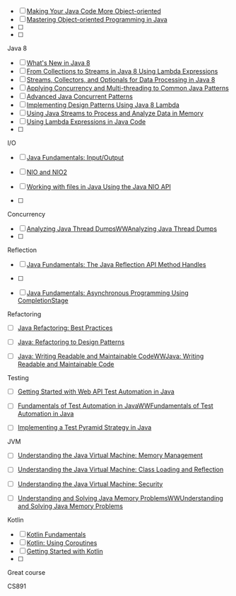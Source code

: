 - [ ] [Making Your Java Code More Object-oriented](https://app.pluralsight.com/library/courses/object-oriented-java-code)
- [ ] [Mastering Object-oriented Programming in Java](https://app.pluralsight.com/library/courses/object-oriented-programming-java/table-of-contents)
- [ ] 
- [ ] 





Java 8

- [ ] [What's New in Java 8](https://app.pluralsight.com/library/courses/java-8-whats-new)
- [ ] [From Collections to Streams in Java 8 Using Lambda Expressions](https://app.pluralsight.com/library/courses/java-8-lambda-expressions-collections-streams)
- [ ] [Streams, Collectors, and Optionals for Data Processing in Java 8](https://app.pluralsight.com/library/courses/java-8-data-processing-streams-collectors-optionals)
- [ ] [Applying Concurrency and Multi-threading to Common Java Patterns](https://app.pluralsight.com/library/courses/java-patterns-concurrency-multi-threading)
- [ ] [Advanced Java Concurrent Patterns](https://app.pluralsight.com/library/courses/java-concurrent-patterns-advanced)
- [ ] [Implementing Design Patterns Using Java 8 Lambda](https://app.pluralsight.com/library/courses/implementing-design-patterns-java-8-lambda-expression)
- [ ] [Using Java Streams to Process and Analyze Data in Memory](https://app.pluralsight.com/library/courses/java-streams-process-analyze-data-memory)
- [ ] [Using Lambda Expressions in Java Code](https://app.pluralsight.com/library/courses/lambda-expressions-java-code)
- [ ] 



I/O

- [ ] [Java Fundamentals: Input/Output](https://app.pluralsight.com/library/courses/java-fundamentals-input-output)
- [ ] [NIO and NIO2](https://app.pluralsight.com/library/courses/java-fundamentals-nio-nio2)

- [ ] [Working with files in Java Using the Java NIO API](https://app.pluralsight.com/library/courses/files-java-nio-api/table-of-contents)
- [ ] 



Concurrency

- [ ] [Analyzing Java Thread DumpsWWAnalyzing Java Thread Dumps](https://app.pluralsight.com/library/courses/analyzing-java-thread-dumps)
- [ ] 



Reflection

- [ ] [Java Fundamentals: The Java Reflection API Method Handles](https://app.pluralsight.com/library/courses/java-fundamentals-reflection-api-method-handles)
- [ ] 







- [ ] [Java Fundamentals: Asynchronous Programming Using CompletionStage](https://app.pluralsight.com/library/courses/java-fundamentals-asynchronous-programming-completionstage)



Refactoring

- [ ] [Java Refactoring: Best Practices](https://app.pluralsight.com/library/courses/java-refactoring-best-practices)
- [ ] [Java: Refactoring to Design Patterns](https://app.pluralsight.com/library/courses/java-refactoring-design-patterns)
- [ ] [Java: Writing Readable and Maintainable CodeWWJava: Writing Readable and Maintainable Code](https://app.pluralsight.com/library/courses/java-writing-readable-maintainable-code)



Testing

- [ ] [Getting Started with Web API Test Automation in Java](https://app.pluralsight.com/library/courses/java-web-api-test-automation-getting-started)
- [ ] [Fundamentals of Test Automation in JavaWWFundamentals of Test Automation in Java](https://app.pluralsight.com/library/courses/test-automation-java-fundamentals)
- [ ] [Implementing a Test Pyramid Strategy in Java](https://app.pluralsight.com/library/courses/implementing-test-pyramid-strategy-java/table-of-contents)



JVM

- [ ] [Understanding the Java Virtual Machine: Memory Management](https://app.pluralsight.com/library/courses/understanding-java-vm-memory-management)
- [ ] [Understanding the Java Virtual Machine: Class Loading and Reflection](https://app.pluralsight.com/library/courses/understanding-java-vm-class-loading-reflection)
- [ ] [Understanding the Java Virtual Machine: Security](https://app.pluralsight.com/library/courses/understanding-java-vm-security)
- [ ] [Understanding and Solving Java Memory ProblemsWWUnderstanding and Solving Java Memory Problems](https://app.pluralsight.com/library/courses/java-understanding-solving-memory-problems)



Kotlin

- [ ] [Kotlin Fundamentals](https://app.pluralsight.com/library/courses/kotlin-fundamentals)
- [ ] [Kotlin: Using Coroutines](https://app.pluralsight.com/library/courses/kotlin-using-coroutines)
- [ ] [Getting Started with Kotlin](https://app.pluralsight.com/library/courses/kotlin-getting-started)
- [ ] 



Great course

CS891

